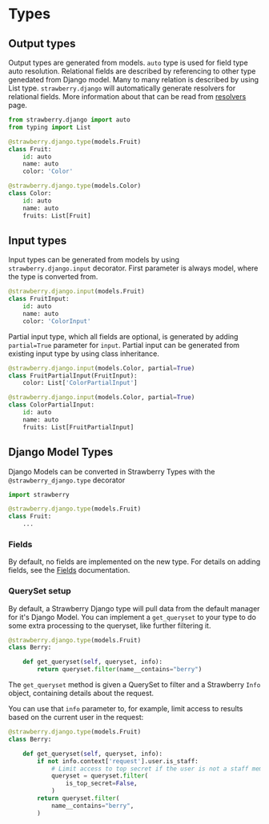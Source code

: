 # Types

## Output types

Output types are generated from models. `auto` type is used for field type auto resolution. Relational fields are described by referencing to other type genedated from Django model. Many to many relation is described by using List type. `strawberry.django` will automatically generate resolvers for relational fields. More information about that can be read from [resolvers](resolvers.md) page.

```python
from strawberry.django import auto
from typing import List

@strawberry.django.type(models.Fruit)
class Fruit:
    id: auto
    name: auto
    color: 'Color'

@strawberry.django.type(models.Color)
class Color:
    id: auto
    name: auto
    fruits: List[Fruit]
```

## Input types

Input types can be generated from models by using `strawberry.django.input` decorator. First parameter is always model, where the type is converted from.

```python
@strawberry.django.input(models.Fruit)
class FruitInput:
    id: auto
    name: auto
    color: 'ColorInput'
```

Partial input type, which all fields are optional, is generated by adding `partial=True` parameter for `input`. Partial input can be generated from existing input type by using class inheritance.

```python
@strawberry.django.input(models.Color, partial=True)
class FruitPartialInput(FruitInput):
    color: List['ColorPartialInput']

@strawberry.django.input(models.Color, partial=True)
class ColorPartialInput:
    id: auto
    name: auto
    fruits: List[FruitPartialInput]
```

## Django Model Types

Django Models can be converted in Strawberry Types with the `@strawberry_django.type` decorator

```python
import strawberry

@strawberry.django.type(models.Fruit)
class Fruit:
    ...
```

### Fields

By default, no fields are implemented on the new type. For details on adding fields,
see the [Fields](fields.md) documentation.

### QuerySet setup

By default, a Strawberry Django type will pull data from the default manager for it's Django Model.
You can implement a `get_queryset` to your type to do some extra processing to the queryset,
like further filtering it.

```python
@strawberry.django.type(models.Fruit)
class Berry:

    def get_queryset(self, queryset, info):
        return queryset.filter(name__contains="berry")
```

The `get_queryset` method is given a QuerySet to filter and
a Strawberry `Info` object, containing details about the request.

You can use that `info` parameter to, for example,
limit access to results based on the current user in the request:

```python
@strawberry.django.type(models.Fruit)
class Berry:

    def get_queryset(self, queryset, info):
        if not info.context['request'].user.is_staff:
            # Limit access to top secret if the user is not a staff member
            queryset = queryset.filter(
                is_top_secret=False,
            )
        return queryset.filter(
            name__contains="berry",
        )
```
